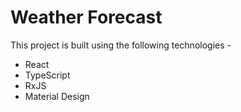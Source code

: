 # Weather Forecast

This project is built using the following technologies - 
- React
- TypeScript
- RxJS
- Material Design